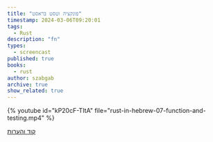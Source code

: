```yaml
---
title: "פונקציה וטסט בראסט"
timestamp: 2024-03-06T09:20:01
tags:
  - Rust
description: "fn"
types:
  - screencast
published: true
books:
  - rust
author: szabgab
archive: true
show_related: true
---
```





{% youtube id="kP20cF-TItA" file="rust-in-hebrew-07-function-and-testing.mp4" %}


[קוד והערות](https://github.com/szabgab/learning-rust-in-hebrew-2024-02-25)
